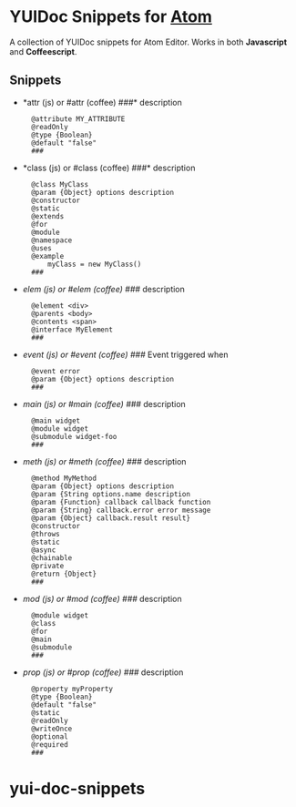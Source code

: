 # YUIDoc Snippets for [Atom](http://atom.io)

A collection of YUIDoc snippets for Atom Editor. Works in both **Javascript** and **Coffeescript**.

## Snippets


- \*attr (js) or #attr (coffee)
		###*
		description
		
		@attribute MY_ATTRIBUTE
		@readOnly
		@type {Boolean}
		@default "false"
		###

- \*class (js) or #class (coffee)
		###*
		description
		
		@class MyClass
		@param {Object} options description
		@constructor
		@static
		@extends
		@for
		@module
		@namespace
		@uses
		@example
			myClass = new MyClass()
		###

- *elem (js) or #elem (coffee)
		###*
		description
		
		@element <div>
		@parents <body>
		@contents <span>
		@interface MyElement
		###

- *event (js) or #event (coffee)
		###*
		Event triggered when 
		
		@event error
		@param {Object} options description
		###

- *main (js) or #main (coffee)
		###*
		description
		
		@main widget
		@module widget
		@submodule widget-foo
		###

- *meth (js) or #meth (coffee)
		###*
		description
		
		@method MyMethod
		@param {Object} options description
		@param {String options.name description
		@param {Function} callback callback function
		@param {String} callback.error error message
		@param {Object} callback.result result}
		@constructor
		@throws
		@static
		@async
		@chainable
		@private
		@return {Object}
		###

- *mod (js) or #mod (coffee)
		###*
		description
		
		@module widget
		@class
		@for
		@main
		@submodule
		###

- *prop (js) or #prop (coffee)
		###*
		description
		
		@property myProperty
		@type {Boolean}
		@default "false"
		@static
		@readOnly
		@writeOnce
		@optional
		@required
		###
# yui-doc-snippets
